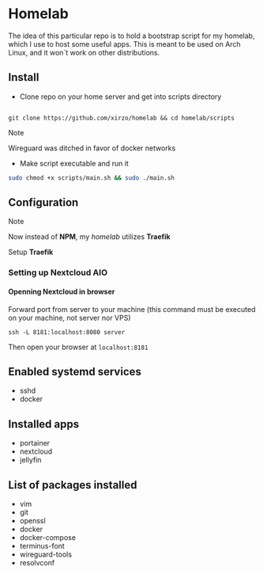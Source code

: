 # Homelab

The idea of this particular repo is to hold a bootstrap script for my homelab, which I use to host some useful apps. This is meant to be used on Arch Linux, and it won`t work on other distributions.

## Install

- Clone repo on your home server and get into scripts directory
```

git clone https://github.com/xirzo/homelab && cd homelab/scripts
```

> [!NOTE]
> Wireguard was ditched in favor of docker networks

- Make script executable and run it

```bash
sudo chmod +x scripts/main.sh && sudo ./main.sh
```

## Configuration

> [!NOTE]  
> Now instead of **NPM**, my *homelab* utilizes **Traefik**

Setup **Traefik**

### Setting up Nextcloud AIO

#### Openning Nextcloud in browser

Forward port from server to your machine (this command must be executed on your machine, not server nor VPS)

```
ssh -L 8181:localhost:8080 server
```

Then open your browser at `localhost:8181`

## Enabled systemd services

- sshd
- docker

## Installed apps

- portainer
- nextcloud
- jellyfin

## List of packages installed

- vim
- git
- openssl
- docker
- docker-compose
- terminus-font
- wireguard-tools
- resolvconf
